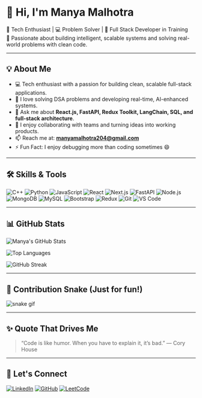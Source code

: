 # 👋 Hi, I'm Manya Malhotra

🚀 Tech Enthusiast | 💻 Problem Solver | 🔧 Full Stack Developer in Training  
🎯 Passionate about building intelligent, scalable systems and solving real-world problems with clean code.

---

## 💡 About Me
- 💻 Tech enthusiast with a passion for building clean, scalable full-stack applications.
- 🧠 I love solving DSA problems and developing real-time, AI-enhanced systems.
- 💬 Ask me about **React.js, FastAPI, Redux Toolkit, LangChain, SQL, and full-stack architecture**.
- 🤝 I enjoy collaborating with teams and turning ideas into working products.
- 📫 Reach me at: **manyamalhotra204@gmail.com**
- ⚡ Fun Fact: I enjoy debugging more than coding sometimes 😄


---

## 🛠️ Skills & Tools

![C++](https://img.shields.io/badge/C++-00599C?style=flat&logo=cplusplus&logoColor=white)
![Python](https://img.shields.io/badge/Python-3776AB?style=flat&logo=python&logoColor=white)
![JavaScript](https://img.shields.io/badge/JavaScript-F7DF1E?style=flat&logo=javascript&logoColor=black)
![React](https://img.shields.io/badge/React-20232A?style=flat&logo=react)
![Next.js](https://img.shields.io/badge/Next.js-000000?style=flat&logo=next.js)
![FastAPI](https://img.shields.io/badge/FastAPI-005571?style=flat&logo=fastapi)
![Node.js](https://img.shields.io/badge/Node.js-339933?style=flat&logo=nodedotjs)
![MongoDB](https://img.shields.io/badge/MongoDB-4EA94B?style=flat&logo=mongodb)
![MySQL](https://img.shields.io/badge/MySQL-4479A1?style=flat&logo=mysql)
![Bootstrap](https://img.shields.io/badge/Bootstrap-563D7C?style=flat&logo=bootstrap)
![Redux](https://img.shields.io/badge/Redux-593D88?style=flat&logo=redux)
![Git](https://img.shields.io/badge/Git-F05032?style=flat&logo=git)
![VS Code](https://img.shields.io/badge/VS_Code-007ACC?style=flat&logo=visual-studio-code)

---

## 📊 GitHub Stats

![Manya's GitHub Stats](https://github-readme-stats.vercel.app/api?username=Manya204&show_icons=true&theme=tokyonight&count_private=true)

![Top Languages](https://github-readme-stats.vercel.app/api/top-langs/?username=Manya204&layout=compact&theme=tokyonight)

![GitHub Streak](https://github-readme-streak-stats.herokuapp.com/?user=Manya204&theme=tokyonight)

---

## 🐍 Contribution Snake (Just for fun!)

![snake gif](https://github.com/Manya204/Manya204/blob/output/github-contribution-grid-snake.svg)

---

## ✨ Quote That Drives Me

> “Code is like humor. When you have to explain it, it’s bad.” — Cory House

---

## 🔗 Let's Connect

[![LinkedIn](https://img.shields.io/badge/LinkedIn-blue?style=flat&logo=linkedin)](https://www.linkedin.com/in/manya-malhotra/)
[![GitHub](https://img.shields.io/badge/GitHub-black?style=flat&logo=github)](https://github.com/Manya204)
[![LeetCode](https://img.shields.io/badge/LeetCode-FFA116?style=flat&logo=leetcode)](https://leetcode.com/)  
